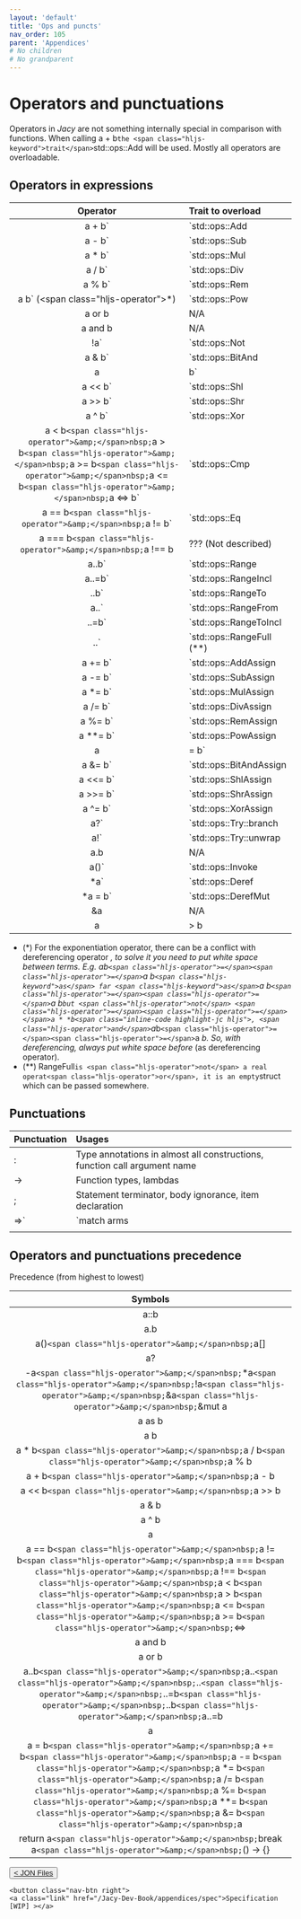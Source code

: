 ```yaml
---
layout: 'default'
title: 'Ops and puncts'
nav_order: 105
parent: 'Appendices'
# No children
# No grandparent
---
```


# Operators and punctuations

Operators in _Jacy_ are not something internally special in comparison with
functions. When calling <span class="inline-code highlight-jc hljs">a <span class="hljs-operator">+</span> b` the <span class="hljs-keyword">trait</span> `std::ops::Add</span> will be used. Mostly
all operators are overloadable.

## Operators in expressions

| Operator | Trait to overload |
| :------: | :---------------- |
| <span class="inline-code highlight-jc hljs">a <span class="hljs-operator">+</span> b` <span class="hljs-operator">|</span> `std::ops::Add</span> |
| <span class="inline-code highlight-jc hljs">a <span class="hljs-operator">-</span> b` <span class="hljs-operator">|</span> `std::ops::Sub</span> |
| <span class="inline-code highlight-jc hljs">a <span class="hljs-operator">*</span> b` <span class="hljs-operator">|</span> `std::ops::Mul</span> |
| <span class="inline-code highlight-jc hljs">a <span class="hljs-operator">/</span> b` <span class="hljs-operator">|</span> `std::ops::Div</span> |
| <span class="inline-code highlight-jc hljs">a <span class="hljs-operator">%</span> b` <span class="hljs-operator">|</span> `std::ops::Rem</span> |
| <span class="inline-code highlight-jc hljs">a <span class="hljs-operator">*</span><span class="hljs-operator">*</span> b` (\<span class="hljs-operator">*</span>) <span class="hljs-operator">|</span> `std::ops::Pow</span> |
| <span class="inline-code highlight-jc hljs">a <span class="hljs-operator">or</span> b</span> | N/A |
| <span class="inline-code highlight-jc hljs">a <span class="hljs-operator">and</span> b</span> | N/A |
| <span class="inline-code highlight-jc hljs">!a` <span class="hljs-operator">|</span> `std::ops::Not</span> |
| <span class="inline-code highlight-jc hljs">a <span class="hljs-operator">&amp;</span> b` <span class="hljs-operator">|</span> `std::ops::BitAnd</span> |
| <span class="inline-code highlight-jc hljs">a <span class="hljs-operator">|</span> b` <span class="hljs-operator">|</span> `std::ops::BitOr</span> |
| <span class="inline-code highlight-jc hljs">a <span class="hljs-operator">&lt;&lt;</span> b` <span class="hljs-operator">|</span> `std::ops::Shl</span> |
| <span class="inline-code highlight-jc hljs">a <span class="hljs-operator">&gt;&gt;</span> b` <span class="hljs-operator">|</span> `std::ops::Shr</span> |
| <span class="inline-code highlight-jc hljs">a <span class="hljs-operator">^</span> b` <span class="hljs-operator">|</span> `std::ops::X<span class="hljs-operator">or</span></span> |
| <span class="inline-code highlight-jc hljs">a <span class="hljs-operator">&lt;</span> b` <span class="hljs-operator">&amp;</span>nbsp; `a <span class="hljs-operator">&gt;</span> b` <span class="hljs-operator">&amp;</span>nbsp; `a <span class="hljs-operator">&gt;</span><span class="hljs-operator">=</span> b` <span class="hljs-operator">&amp;</span>nbsp; `a <span class="hljs-operator">&lt;</span><span class="hljs-operator">=</span> b` <span class="hljs-operator">&amp;</span>nbsp; `a <span class="hljs-operator">&lt;</span><span class="hljs-operator">=</span><span class="hljs-operator">&gt;</span> b` <span class="hljs-operator">|</span> `std::ops::Cmp</span> |
| <span class="inline-code highlight-jc hljs">a <span class="hljs-operator">=</span><span class="hljs-operator">=</span> b` <span class="hljs-operator">&amp;</span>nbsp; `a <span class="hljs-operator">!=</span> b` <span class="hljs-operator">|</span> `std::ops::Eq</span> |
| <span class="inline-code highlight-jc hljs">a <span class="hljs-operator">=</span><span class="hljs-operator">=</span><span class="hljs-operator">=</span> b` <span class="hljs-operator">&amp;</span>nbsp; `a <span class="hljs-operator">!=</span><span class="hljs-operator">=</span> b</span> | ??? (Not described) |
| <span class="inline-code highlight-jc hljs">a<span class="hljs-operator">..</span>b` <span class="hljs-operator">|</span> `std::ops::Range</span> |
| <span class="inline-code highlight-jc hljs">a<span class="hljs-operator">..</span><span class="hljs-operator">=</span>b` <span class="hljs-operator">|</span> `std::ops::RangeIncl</span> |
| <span class="inline-code highlight-jc hljs"><span class="hljs-operator">..</span>b` <span class="hljs-operator">|</span> `std::ops::RangeTo</span> |
| <span class="inline-code highlight-jc hljs">a<span class="hljs-operator">..</span>` <span class="hljs-operator">|</span> `std::ops::RangeFrom</span> |
| <span class="inline-code highlight-jc hljs"><span class="hljs-operator">..</span><span class="hljs-operator">=</span>b` <span class="hljs-operator">|</span> `std::ops::RangeToIncl</span> |
| <span class="inline-code highlight-jc hljs"><span class="hljs-operator">..</span>` <span class="hljs-operator">|</span> `std::ops::RangeFull</span> (\*\*) |
| <span class="inline-code highlight-jc hljs">a <span class="hljs-operator">+=</span> b` <span class="hljs-operator">|</span> `std::ops::AddAssign</span> |
| <span class="inline-code highlight-jc hljs">a <span class="hljs-operator">-=</span> b` <span class="hljs-operator">|</span> `std::ops::SubAssign</span> |
| <span class="inline-code highlight-jc hljs">a <span class="hljs-operator">*=</span> b` <span class="hljs-operator">|</span> `std::ops::MulAssign</span> |
| <span class="inline-code highlight-jc hljs">a <span class="hljs-operator">/=</span> b` <span class="hljs-operator">|</span> `std::ops::DivAssign</span> |
| <span class="inline-code highlight-jc hljs">a <span class="hljs-operator">%=</span> b` <span class="hljs-operator">|</span> `std::ops::RemAssign</span> |
| <span class="inline-code highlight-jc hljs">a <span class="hljs-operator">**=</span> b` <span class="hljs-operator">|</span> `std::ops::PowAssign</span> |
| <span class="inline-code highlight-jc hljs">a <span class="hljs-operator">|=</span> b` <span class="hljs-operator">|</span> `std::ops::BitOrAssign</span> |
| <span class="inline-code highlight-jc hljs">a <span class="hljs-operator">&amp;=</span> b` <span class="hljs-operator">|</span> `std::ops::BitAndAssign</span> |
| <span class="inline-code highlight-jc hljs">a <span class="hljs-operator">&lt;&lt;=</span> b` <span class="hljs-operator">|</span> `std::ops::ShlAssign</span> |
| <span class="inline-code highlight-jc hljs">a <span class="hljs-operator">&gt;&gt;=</span> b` <span class="hljs-operator">|</span> `std::ops::ShrAssign</span> |
| <span class="inline-code highlight-jc hljs">a <span class="hljs-operator">^=</span> b` <span class="hljs-operator">|</span> `std::ops::X<span class="hljs-operator">or</span>Assign</span> |
| <span class="inline-code highlight-jc hljs">a?` <span class="hljs-operator">|</span> `std::ops::Try::branch</span> |
| <span class="inline-code highlight-jc hljs">a!` <span class="hljs-operator">|</span> `std::ops::Try::unwrap</span> |
| <span class="inline-code highlight-jc hljs">a<span class="hljs-operator">.</span>b</span> | N/A |
| <span class="inline-code highlight-jc hljs"><span class="hljs-title function_ invoke__">a</span>()` <span class="hljs-operator">|</span> `std::ops::Invoke</span> |
| <span class="inline-code highlight-jc hljs"><span class="hljs-operator">*</span>a` <span class="hljs-operator">|</span> `std::ops::Deref</span> |
| <span class="inline-code highlight-jc hljs"><span class="hljs-operator">*</span>a <span class="hljs-operator">=</span> b` <span class="hljs-operator">|</span> `std::ops::DerefMut</span> |
| <span class="inline-code highlight-jc hljs"><span class="hljs-operator">&amp;</span>a</span> | N/A |
| <span class="inline-code highlight-jc hljs">a <span class="hljs-operator">|</span><span class="hljs-operator">&gt;</span> b</span> | N/A |

* (\*) For the exponentiation operator, there can be a conflict with
  dereferencing operator <span class="inline-code highlight-jc hljs"><span class="hljs-operator">*</span></span>, to solve it you need to put white space between
  terms. E.g. <span class="inline-code highlight-jc hljs">a<span class="hljs-operator">*</span><span class="hljs-operator">*</span>b` <span class="hljs-operator">=</span><span class="hljs-operator">=</span> `a <span class="hljs-operator">*</span><span class="hljs-operator">*</span> b` <span class="hljs-keyword">as</span> far <span class="hljs-keyword">as</span> `a <span class="hljs-operator">*</span><span class="hljs-operator">*</span>b` <span class="hljs-operator">=</span><span class="hljs-operator">=</span> `a <span class="hljs-operator">*</span><span class="hljs-operator">*</span> b` but <span class="hljs-operator">not</span> <span class="hljs-operator">=</span><span class="hljs-operator">=</span> </span>a *
  *b<span class="inline-code highlight-jc hljs">, <span class="hljs-operator">and</span> `a<span class="hljs-operator">*</span>b` <span class="hljs-operator">=</span><span class="hljs-operator">=</span> `a <span class="hljs-operator">*</span> b</span>. So, with dereferencing, always put white space
  before <span class="inline-code highlight-jc hljs"><span class="hljs-operator">*</span></span> (as dereferencing operator).
* (\*\*) <span class="inline-code highlight-jc hljs">RangeFull` is <span class="hljs-operator">not</span> a real operat<span class="hljs-operator">or</span>, it is an empty `<span class="hljs-keyword">struct</span></span> which can
  be passed somewhere.

## Punctuations

| Punctuation | Usages |
| :--- | :--- |
| <span class="inline-code highlight-jc hljs">:</span> | Type annotations in almost all constructions, function call argument name |
| <span class="inline-code highlight-jc hljs"><span class="hljs-operator">-</span><span class="hljs-operator">&gt;</span></span> | Function types, lambdas |
| <span class="inline-code highlight-jc hljs">;</span> | Statement terminator, body ignorance, item declaration |
| <span class="inline-code highlight-jc hljs"><span class="hljs-operator">=</span><span class="hljs-operator">&gt;</span>` <span class="hljs-operator">|</span> `<span class="hljs-keyword">match</span></span> arms |
|  |  |

## Operators and punctuations precedence

Precedence (from highest to lowest)

| Symbols |
| :-----: |
| <span class="inline-code highlight-jc hljs">a::b</span> |
| <span class="inline-code highlight-jc hljs">a<span class="hljs-operator">.</span>b</span> |
| <span class="inline-code highlight-jc hljs"><span class="hljs-title function_ invoke__">a</span>()` <span class="hljs-operator">&amp;</span>nbsp; `a[]</span> |
| <span class="inline-code highlight-jc hljs">a?</span> |
| <span class="inline-code highlight-jc hljs"><span class="hljs-operator">-</span>a` <span class="hljs-operator">&amp;</span>nbsp; `<span class="hljs-operator">*</span>a` <span class="hljs-operator">&amp;</span>nbsp; `!a` <span class="hljs-operator">&amp;</span>nbsp; `<span class="hljs-operator">&amp;</span>a` <span class="hljs-operator">&amp;</span>nbsp; `<span class="hljs-operator">&amp;</span><span class="hljs-keyword">mut</span> a</span> |
| <span class="inline-code highlight-jc hljs">a <span class="hljs-keyword">as</span> b</span> |
| <span class="inline-code highlight-jc hljs">a <span class="hljs-operator">*</span><span class="hljs-operator">*</span> b</span> |
| <span class="inline-code highlight-jc hljs">a <span class="hljs-operator">*</span> b` <span class="hljs-operator">&amp;</span>nbsp; `a <span class="hljs-operator">/</span> b` <span class="hljs-operator">&amp;</span>nbsp; `a <span class="hljs-operator">%</span> b</span> |
| <span class="inline-code highlight-jc hljs">a <span class="hljs-operator">+</span> b` <span class="hljs-operator">&amp;</span>nbsp; `a <span class="hljs-operator">-</span> b</span> |
| <span class="inline-code highlight-jc hljs">a <span class="hljs-operator">&lt;&lt;</span> b` <span class="hljs-operator">&amp;</span>nbsp; `a <span class="hljs-operator">&gt;&gt;</span> b</span> |
| <span class="inline-code highlight-jc hljs">a <span class="hljs-operator">&amp;</span> b</span> |
| <span class="inline-code highlight-jc hljs">a <span class="hljs-operator">^</span> b</span> |
| <span class="inline-code highlight-jc hljs">a <span class="hljs-operator">|</span> b</span> |
| <span class="inline-code highlight-jc hljs">a <span class="hljs-operator">=</span><span class="hljs-operator">=</span> b` <span class="hljs-operator">&amp;</span>nbsp; `a <span class="hljs-operator">!=</span> b` <span class="hljs-operator">&amp;</span>nbsp; `a <span class="hljs-operator">=</span><span class="hljs-operator">=</span><span class="hljs-operator">=</span> b` <span class="hljs-operator">&amp;</span>nbsp; `a <span class="hljs-operator">!=</span><span class="hljs-operator">=</span> b` <span class="hljs-operator">&amp;</span>nbsp; `a <span class="hljs-operator">&lt;</span> b` <span class="hljs-operator">&amp;</span>nbsp; `a <span class="hljs-operator">&gt;</span> b` <span class="hljs-operator">&amp;</span>nbsp; `a <span class="hljs-operator">&lt;</span><span class="hljs-operator">=</span> b` <span class="hljs-operator">&amp;</span>nbsp; `a <span class="hljs-operator">&gt;</span><span class="hljs-operator">=</span> b` <span class="hljs-operator">&amp;</span>nbsp; `<span class="hljs-operator">&lt;</span><span class="hljs-operator">=</span><span class="hljs-operator">&gt;</span></span> |
| <span class="inline-code highlight-jc hljs">a <span class="hljs-operator">and</span> b</span> |
| <span class="inline-code highlight-jc hljs">a <span class="hljs-operator">or</span> b</span> |
| <span class="inline-code highlight-jc hljs">a<span class="hljs-operator">..</span>b` <span class="hljs-operator">&amp;</span>nbsp; `a<span class="hljs-operator">..</span>` <span class="hljs-operator">&amp;</span>nbsp; `<span class="hljs-operator">..</span>` <span class="hljs-operator">&amp;</span>nbsp; `<span class="hljs-operator">..</span><span class="hljs-operator">=</span>b` <span class="hljs-operator">&amp;</span>nbsp; `<span class="hljs-operator">..</span>b` <span class="hljs-operator">&amp;</span>nbsp; `a<span class="hljs-operator">..</span><span class="hljs-operator">=</span>b</span> |
| <span class="inline-code highlight-jc hljs">a <span class="hljs-operator">|</span><span class="hljs-operator">&gt;</span> b</span> |
| <span class="inline-code highlight-jc hljs">a <span class="hljs-operator">=</span> b` <span class="hljs-operator">&amp;</span>nbsp; `a <span class="hljs-operator">+=</span> b` <span class="hljs-operator">&amp;</span>nbsp; `a <span class="hljs-operator">-=</span> b` <span class="hljs-operator">&amp;</span>nbsp; `a <span class="hljs-operator">*=</span> b` <span class="hljs-operator">&amp;</span>nbsp; `a <span class="hljs-operator">/=</span> b` <span class="hljs-operator">&amp;</span>nbsp; `a <span class="hljs-operator">%=</span> b` <span class="hljs-operator">&amp;</span>nbsp; `a <span class="hljs-operator">**=</span> b` <span class="hljs-operator">&amp;</span>nbsp; `a <span class="hljs-operator">&amp;=</span> b` <span class="hljs-operator">&amp;</span>nbsp; `a <span class="hljs-operator">|=</span> b` <span class="hljs-operator">&amp;</span>nbsp; `a <span class="hljs-operator">^=</span> b` <span class="hljs-operator">&amp;</span>nbsp; `a <span class="hljs-operator">&lt;&lt;=</span> b` <span class="hljs-operator">&amp;</span>nbsp; `a <span class="hljs-operator">&gt;&gt;=</span> b</span> |
| <span class="inline-code highlight-jc hljs"><span class="hljs-keyword">return</span> a` <span class="hljs-operator">&amp;</span>nbsp; `<span class="hljs-keyword">break</span> a` <span class="hljs-operator">&amp;</span>nbsp; `() <span class="hljs-operator">-</span><span class="hljs-operator">&gt;</span> {}</span> |
<div class="nav-btn-block">
    <button class="nav-btn left">
    <a class="link" href="/Jacy-Dev-Book/appendices/jon-files">< JON Files</a>
</button>

    <button class="nav-btn right">
    <a class="link" href="/Jacy-Dev-Book/appendices/spec">Specification [WIP] ></a>
</button>

</div>
